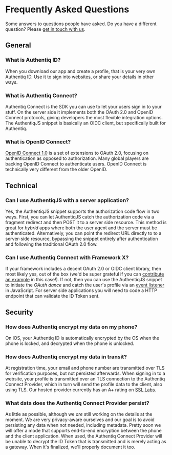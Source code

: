 # Frequently Asked Questions

Some answers to questions people have asked. Do you have a different question? Please [get in touch with us](index.md#support).

## General

### What is Authentiq ID?

When you download our app and create a profile, that is your very own Authentiq ID. Use it to sign into websites, or share your details in other ways.

### What is Authentiq Connect?

Authentiq Connect is the SDK you can use to let your users sign in to your stuff. On the server side it implements both the OAuth 2.0 and OpenID Connect protocols, giving developers the most flexible integration options. The AuthentiqJS snippet is basically an OIDC client, but specifically built for Authentiq.

### What is OpenID Connect?

[OpenID Connect 1.0](http://openid.net/connect/) is a set of extensions to OAuth 2.0, focusing on authentication as opposed to authorization. Many global players are backing OpenID Connect to authenticate users. OpenID Connect is technically very different from the older OpenID.

## Technical

### Can I use AuthentiqJS with a server application?

Yes, the AuthentiqJS snippet supports the authorization code flow in two ways. First, you can let AuthentiqJS catch the authorization code via a fragment redirect and then POST it to a server side resource. This method is great for *hybrid* apps where both the user agent and the server must be authenticated. Alternatively, you can point the redirect URL directly to to a server-side resource, bypassing the snippet entirely after authentication and following the traditional OAuth 2.0 flow.

### Can I use Authentiq Connect with Framework X?

If your framework includes a decent OAuth 2.0 or OIDC client library, then most likely yes, out of the box (we'd be super grateful if you can [contribute an example](https://github.com/AuthentiqID/authentiq-examples/) in this case!). If not, then you can use the AuthentiqJS snippet to initiate the *OAuth dance* and catch the user's profile via an [event listener](integration#events) in JavaScript. For server side applications you will need to code a HTTP endpoint that can validate the ID Token sent.

## Security

### How does Authentiq encrypt my data on my phone?

On iOS, your Authentiq ID is automatically encrypted by the OS when the phone is locked, and decrypted when the phone is unlocked.

### How does Authentiq encrypt my data in transit?

At registration time, your email and phone number are transmitted over TLS for verification purposes, but not persisted afterwards. When signing in to a website, your profile is transmitted over an TLS connection to the Authentiq Connect Provider, which in turn will send the profile data to the client, also using TLS. Our hosted provider currently has an A+ rating on [SSL Labs](https://www.ssllabs.com/ssltest/).

### What data does the Authentiq Connect Provider persist?

As little as possible, although we *are* still working on the details at the moment. We are very privacy-aware ourselves and our goal is to avoid persisting any data when not needed, including metadata. Pretty soon we will offer a mode that supports end-to-end encryption between the phone and the client application. When used, the Authentiq Connect Provider will be unable to decrypt the ID Token that is transmitted and is merely acting as a gateway. When it's finalized, we'll properly document it too.
